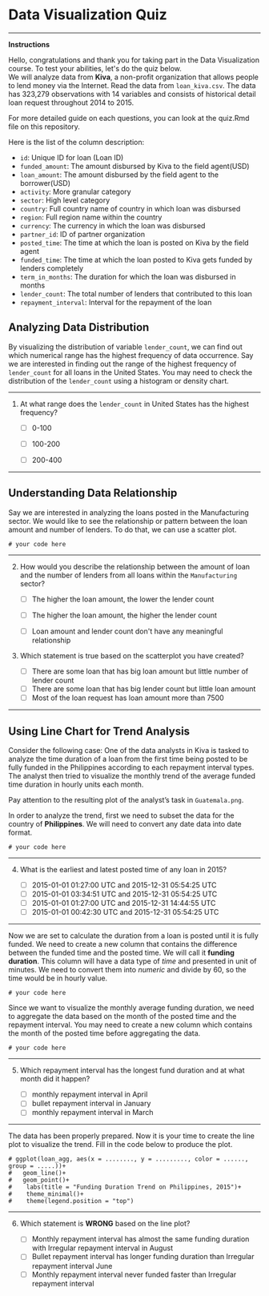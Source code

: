 # Data Visualization Quiz
___
**Instructions**

Hello, congratulations and thank you for taking part in the Data Visualization course. To test your abilities, let's do the quiz below.  
We will analyze data from **Kiva**, a non-profit organization that allows people to lend money via the Internet. Read the data from `loan_kiva.csv`. The data has 323,279 observations with 14 variables and consists of historical detail loan request throughout 2014 to 2015. 

For more detailed guide on each questions, you can look at the quiz.Rmd file on this repository.

Here is the list of the column description:

* `id`: Unique ID for loan (Loan ID)
* `funded_amount`: The amount disbursed by Kiva to the field agent(USD)
* `loan_amount`: The amount disbursed by the field agent to the borrower(USD)
* `activity`: More granular category
* `sector`: High level category
* `country`: Full country name of country in which loan was disbursed
* `region`: Full region name within the country
* `currency`: The currency in which the loan was disbursed
* `partner_id`: ID of partner organization
* `posted_time`: The time at which the loan is posted on Kiva by the field agent
* `funded_time`: The time at which the loan posted to Kiva gets funded by lenders completely
* `term_in_months`: The duration for which the loan was disbursed in months
* `lender_count`: The total number of lenders that contributed to this loan
* `repayment_interval`: Interval for the repayment of the loan

## Analyzing Data Distribution
By visualizing the distribution of variable `lender_count`, we can find out which numerical range has the highest frequency of data occurrence. Say we are interested in finding out the range of the highest frequency of `lender_count` for all loans in the United States. You may need to check the distribution of the `lender_count` using a histogram or density chart.
___

1. At what range does the `lender_count` in United States has the highest frequency?

   - [ ] 0-100
   - [ ] 100-200
   - [ ] 200-400
   

___
## Understanding Data Relationship

Say we are interested in analyzing the loans posted in the Manufacturing sector. We would like to see the relationship or pattern between the loan amount and number of lenders. To do that, we can use a scatter plot. 
```
# your code here
```
___
   
2. How would you describe the relationship between the amount of loan and the number of lenders from all loans within the `Manufacturing` sector?

   - [ ] The higher the loan amount, the lower the lender count
   - [ ] The higher the loan amount, the higher the lender count
   - [ ] Loan amount and lender count don't have any meaningful relationship


3. Which statement is true based on the scatterplot you have created?

   - [ ] There are some loan that has big loan amount but little number of lender count
   - [ ] There are some loan that has big lender count but little loan amount
   - [ ] Most of the loan request has loan amount more than 7500
   
___
## Using Line Chart for Trend Analysis

Consider the following case: One of the data analysts in Kiva is tasked to analyze the time duration of a loan from the first time being posted to be fully funded in the Philippines according to each repayment interval types. The analyst then tried to visualize the monthly trend of the average funded time duration in hourly units each month.

Pay attention to the resulting plot of the analyst’s task in `Guatemala.png`.

In order to analyze the trend, first we need to subset the data for the country of **Philippines**. We will need to convert any date data into date format.

```
# your code here
```
___

4. What is the earliest and latest posted time of any loan in 2015?

   - [ ] 2015-01-01 01:27:00 UTC and 2015-12-31 05:54:25 UTC
   - [ ] 2015-01-01 03:34:51 UTC and 2015-12-31 05:54:25 UTC
   - [ ] 2015-01-01 01:27:00 UTC and 2015-12-31 14:44:55 UTC
   - [ ] 2015-01-01 00:42:30 UTC and 2015-12-31 05:54:25 UTC
   
___
Now we are set to calculate the duration from a loan is posted until it is fully funded. We need to create a new column that contains the difference between the funded time and the posted time. We will call it **funding duration**.  This column will have a data type of *time* and presented in unit of minutes. We need to convert them into *numeric* and divide by 60, so the time would be in hourly value. 

```
# your code here
```

Since we want to visualize the monthly average funding duration, we need to aggregate the data based on the month of the posted time and the repayment interval. You may need to create a new column which contains the month of the posted time before aggregating the data.

```
# your code here
```
___

5. Which repayment interval has the longest fund duration and at what month did it happen?

   - [ ] monthly repayment interval in April
   - [ ] bullet repayment interval in January
   - [ ] monthly repayment interval in March

___   
The data has been properly prepared. Now it is your time to create the line plot to visualize the trend. Fill in the code below to produce the plot.

```
# ggplot(loan_agg, aes(x = ........, y = ........., color = ......, group = .....))+
#   geom_line()+
#   geom_point()+
#    labs(title = "Funding Duration Trend on Philippines, 2015")+
#    theme_minimal()+
#    theme(legend.position = "top")
```
___

6. Which statement is **WRONG** based on the line plot?

   - [ ] Monthly repayment interval has almost the same funding duration with Irregular repayment interval in August
   - [ ] Bullet repayment interval has longer funding duration than Irregular repayment interval June
   - [ ] Monthly repayment interval never funded faster than Irregular repayment interval
